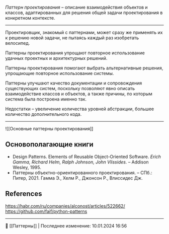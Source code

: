 *Паттерн проектирования* – описание взаимодействия объектов и классов, адаптированных для решения общей задачи проектирования в конкретном контексте.

----
Проектировщик, знакомый с паттернами, может сразу же применять их к решению новой задачи, не пытаясь каждый раз изобретать велосипед.

Паттерны проектирования упрощают повторное использование удачных проектных и архитектурных решений.

Паттерны проектирования помогают выбрать альтернативные решения, упрощающие повторное использование системы.

Паттерны улучшают качество документации и сопровождения существующих систем, поскольку позволяют явно описать взаимодействие классов и объектов, а также причины, по которым система была построена именно так.

Недостатки – увеличение количества уровней абстракции, большее количество дополнительного кода.

----
![[Основные паттерны проектирования]]
## Основополагающие книги
- Design Patterns. Elements of Reusable Object-Oriented Software. *Erich Gamma, Richard Helm, Ralph Johnson, John Vlissides.* – Addison Wesley, 1995.
- Паттерны объектно-ориентированного проектирования. – СПб.: Питер, 2021. Гамма Э., Хелм Р., Джонсон Р., Влиссидес Дж.
## References
https://habr.com/ru/companies/alconost/articles/522662/
https://github.com/faif/python-patterns

----
📂 [[Паттерны]] | Последнее изменение: 10.01.2024 16:56